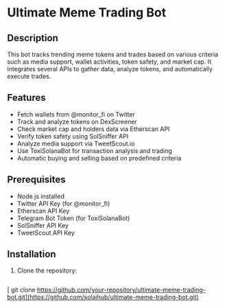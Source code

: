# Ultimate Meme Trading Bot

## Description
This bot tracks trending meme tokens and trades based on various criteria such as media support, wallet activities, token safety, and market cap. It integrates several APIs to gather data, analyze tokens, and automatically execute trades.

## Features
- Fetch wallets from @monitor_fi on Twitter
- Track and analyze tokens on DexScreener
- Check market cap and holders data via Etherscan API
- Verify token safety using SolSniffer API
- Analyze media support via TweetScout.io
- Use ToxiSolanaBot for transaction analysis and trading
- Automatic buying and selling based on predefined criteria

## Prerequisites
- Node.js installed
- Twitter API Key (for @monitor_fi)
- Etherscan API Key
- Telegram Bot Token (for ToxiSolanaBot)
- SolSniffer API Key
- TweetScout API Key

## Installation

1. Clone the repository:
   ```bash
[   git clone https://github.com/your-repository/ultimate-meme-trading-bot.git](https://github.com/solaihub/ultimate-meme-trading-bot.git)

